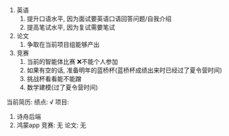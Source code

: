 
1. 英语
	1. 提升口语水平, 因为面试要英语口语回答问题/自我介绍
	2. 提高笔试水平, 因为复试需要笔试
2. 论文
	1. 争取在当前项目组能够产出
3. 竞赛
	1. 当前的智能体比赛 ❌不能个人参加
	2. 如果有空的话, 准备明年的蓝桥杯(蓝桥杯成绩出来时已经过了夏令营时间)
	3. 挑战杯看看能不能蹭 
	4. 数学建模(过了夏令营时间)


当前简历:
绩点: √
项目:
1. 诗舟后端
2. 鸿蒙app
竞赛: 无
论文: 无